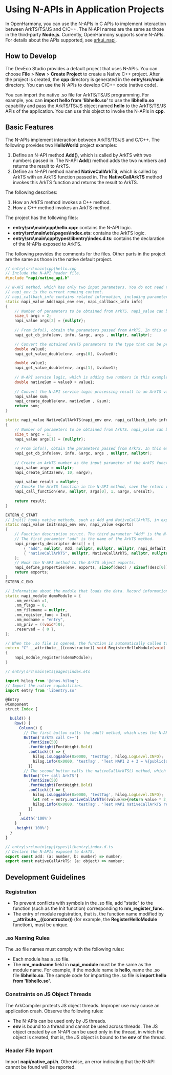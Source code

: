 # Using N-APIs in Application Projects

In OpenHarmony, you can use the N-APIs in C APIs to implement interaction between ArkTS/TS/JS and C/C++. The  N-API names are the same as those in the third-party **Node.js**. Currently, OpenHarmony supports some N-APIs. For details about the APIs supported, see [arkui_napi](https://gitee.com/openharmony/arkui_napi/blob/master/libnapi.ndk.json).

## How to Develop

The DevEco Studio provides a default project that uses N-APIs. You can choose **File** > **New** > **Create Project** to create a Native C++ project. After the project is created, the **cpp** directory is generated in the **entry/src/main** directory. You can use the N-APIs to develop C/C++ code (native code).

You can import the native .so file for ArkTS/TS/JS programming. For example, you can **import hello from 'libhello.so'** to use the **libhello.so** capability and pass the ArkTS/TS/JS object named **hello** to the ArkTS/TS/JS APIs of the application. You can use this object to invoke the N-APIs in **cpp**.

## Basic Features
The N-APIs implement interaction between ArkTS/TS/JS and C/C++. The following provides two **HelloWorld** project examples:
1. Define an N-API method **Add()**, which is called by ArkTS with two numbers passed in. The N-API **Add**() method adds the two numbers and returns the result to ArkTS.
2. Define an N-API method named **NativeCallArkTS**, which is called by ArkTS with an ArkTS function passed in. The **NativeCallArkTS** method invokes this ArkTS function and returns the result to ArkTS.

The following describes:
1. How an ArkTS method invokes a C++ method.
2. How a C++ method invokes an ArkTS method.

The project has the following files:
- **entry\src\main\cpp\hello.cpp**: contains the N-API logic.
- **entry\src\main\ets\pages\index.ets**: contains the ArkTS logic.
- **entry\src\main\cpp\types\libentry\index.d.ts**: contains the declaration of the N-APIs exposed to ArkTS.

The following provides the comments for the files. Other parts in the project are the same as those in the native default project.

```C++
// entry\src\main\cpp\hello.cpp
// Include the N-API header file.
#include "napi/native_api.h"

// N-API method, which has only two input parameters. You do not need to modify them.
// napi_env is the current running context.
// napi_callback_info contains related information, including parameters passed from ArkTS.
static napi_value Add(napi_env env, napi_callback_info info)
{
    // Number of parameters to be obtained from ArkTS. napi_value can be regarded as the representation of the ArkTS value in the N-API method.
    size_t argc = 2;
    napi_value args[2] = {nullptr};
    
    // From info(), obtain the parameters passed from ArkTS. In this example, two ArkTS parameters, arg[0] and arg[1], are obtained.
    napi_get_cb_info(env, info, &argc, args , nullptr, nullptr);

    // Convert the obtained ArkTS parameters to the type that can be processed by N-API. In this example, the two numbers passed from ArkTS are converted to the double type.
    double value0;
    napi_get_value_double(env, args[0], &value0);

    double value1;
    napi_get_value_double(env, args[1], &value1);
    
    // N-API service logic, which is adding two numbers in this example.
    double nativeSum = value0 + value1;
    
    // Convert the N-API service logic processing result to an ArkTS value and return the value to ArkTS.
    napi_value sum;
    napi_create_double(env, nativeSum , &sum);
    return sum;
}

static napi_value NativeCallArkTS(napi_env env, napi_callback_info info)
{
    // Number of parameters to be obtained from ArkTS. napi_value can be regarded as the representation of the ArkTS value in the N-API method.
    size_t argc = 1;
    napi_value args[1] = {nullptr};
    
    // From info(), obtain the parameters passed from ArkTS. In this example, one ArkTS parameter, arg[0], is obtained.
    napi_get_cb_info(env, info, &argc, args , nullptr, nullptr);
    
    // Create an ArkTS number as the input parameter of the ArkTS function.
    napi_value argv = nullptr;
    napi_create_int32(env, 10, &argv);
    
    napi_value result = nullptr;
    // Invoke the ArkTS function in the N-API method, save the return value in result, and return result to ArkTS.
    napi_call_function(env, nullptr, args[0], 1, &argv, &result);
    
    return result;
}

EXTERN_C_START
// Init() hooks native methods, such as Add and NativeCallArkTS, in exports. exports is the ArkTS object obtained after you import the native capabilities.
static napi_value Init(napi_env env, napi_value exports)
{
    // Function description struct. The third parameter "Add" is the N-API method.
    // The first parameter "add" is the name of the ArkTS method.
    napi_property_descriptor desc[] = {
        { "add", nullptr, Add, nullptr, nullptr, nullptr, napi_default, nullptr },
        { "nativeCallArkTS", nullptr, NativeCallArkTS, nullptr, nullptr, nullptr, napi_default, nullptr },
    };
    // Hook the N-API method to the ArkTS object exports.
    napi_define_properties(env, exports, sizeof(desc) / sizeof(desc[0]), desc);
    return exports;
}
EXTERN_C_END

// Information about the module that loads the data. Record information such as the Init() function and module name.
static napi_module demoModule = {
    .nm_version =1,
    .nm_flags = 0,
    .nm_filename = nullptr,
    .nm_register_func = Init,
    .nm_modname = "entry",
    .nm_priv = ((void*)0),
    .reserved = { 0 },
};

// When the .so file is opened, the function is automatically called to register the demoModule module.
extern "C" __attribute__((constructor)) void RegisterHelloModule(void)
{
    napi_module_register(&demoModule);
}
```

```js
// entry\src\main\ets\pages\index.ets

import hilog from '@ohos.hilog';
// Import the native capabilities.
import entry from 'libentry.so'

@Entry
@Component
struct Index {

  build() {
    Row() {
      Column() {
        // The first button calls the add() method, which uses the N-API Add method to add the two numbers.
        Button('ArkTS call C++')
          .fontSize(50)
          .fontWeight(FontWeight.Bold)
          .onClick(() => {
            hilog.isLoggable(0x0000, 'testTag', hilog.LogLevel.INFO);
            hilog.info(0x0000, 'testTag', 'Test NAPI 2 + 3 = %{public}d', entry.add(2, 3));
          })
        // The second button calls the nativeCallArkTS() method, which uses the N-API NativeCallArkTS method to execute the ArkTS function.
        Button('C++ call ArkTS')
          .fontSize(50)
          .fontWeight(FontWeight.Bold)
          .onClick(() => {
            hilog.isLoggable(0x0000, 'testTag', hilog.LogLevel.INFO);
            let ret = entry.nativeCallArkTS((value)=>{return value * 2;});
            hilog.info(0x0000, 'testTag', 'Test NAPI nativeCallArkTS ret = %{public}d', ret);
          })
      }
      .width('100%')
    }
    .height('100%')
  }
}

```

```js
// entry\src\main\cpp\types\libentry\index.d.ts
// Declare the N-APIs exposed to ArkTS.
export const add: (a: number, b: number) => number;
export const nativeCallArkTS: (a: object) => number;
```

## Development Guidelines

### Registration

* To prevent conflicts with symbols in the .so file, add "static" to the function (such as the Init function) corresponding to **nm_register_func**. 
* The entry of module registration, that is, the function name modified by **\_\_attribute\_\_((constructor))** (for example, the **RegisterHelloModule** function), must be unique.

### .so Naming Rules

The .so file names must comply with the following rules:

* Each module has a .so file.
* The **nm_modname** field in **napi_module** must be the same as the module name. For example, if the module name is **hello**, name the .so file **libhello.so**. The sample code for importing the .so file is **import hello from 'libhello.so'**.

### Constraints on JS Object Threads

The ArkCompiler protects JS object threads. Improper use may cause an application crash. Observe the following rules:

* The N-APIs can be used only by JS threads.
* **env** is bound to a thread and cannot be used across threads. The JS object created by an N-API can be used only in the thread, in which the object is created, that is, the JS object is bound to the **env** of the thread.

### Header File Import

Import **napi/native_api.h**. Otherwise, an error indicating that the N-API cannot be found will be reported.
